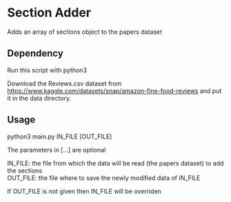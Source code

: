 # Section Adder
Adds an array of sections object to the papers dataset  

## Dependency
Run this script with python3  

Download the Reviews.csv dataset from https://www.kaggle.com/datasets/snap/amazon-fine-food-reviews and put it in the data directory.  

## Usage
python3 main.py IN_FILE [OUT_FILE]  

The parameters in [...] are optional  

IN_FILE: the file from which the data will be read (the papers dataset) to add the sections  
OUT_FILE: the file where to save the newly modified data of IN_FILE  

If OUT_FILE is not given then IN_FILE will be overriden
